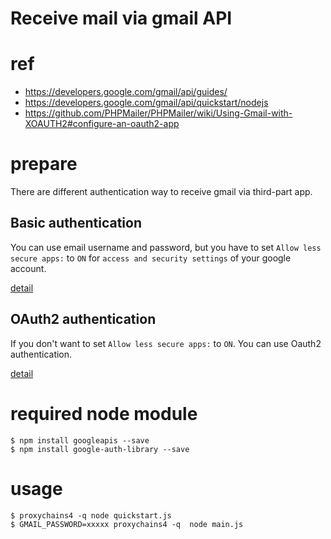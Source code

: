 Receive mail via gmail API
==========================

# ref

- https://developers.google.com/gmail/api/guides/
- https://developers.google.com/gmail/api/quickstart/nodejs
- https://github.com/PHPMailer/PHPMailer/wiki/Using-Gmail-with-XOAUTH2#configure-an-oauth2-app


# prepare

There are different authentication way to receive gmail via third-part app.

##  Basic authentication 

You can use email username and password, but you have to set `Allow less secure apps:` to `ON` for `access and security settings` of your google account.

[detail](doc/config-basic-auth.md)

## OAuth2 authentication 

If you don't want to set `Allow less secure apps:` to `ON`. You can use Oauth2 authentication.

[detail](doc/config-oauth2.md)

# required node module

```
$ npm install googleapis --save
$ npm install google-auth-library --save
```


# usage

```
$ proxychains4 -q node quickstart.js
$ GMAIL_PASSWORD=xxxxx proxychains4 -q  node main.js
```